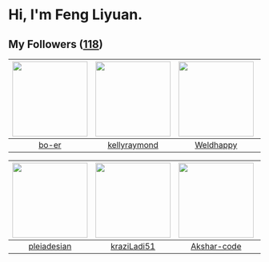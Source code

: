 # Hi, I'm Feng Liyuan.

## My Followers ([118](https://github.com/SunRunAway?tab=followers))

| <img src="https://avatars.githubusercontent.com/u/49479987?v=4" width="150" height="150" /> | <img src="https://avatars.githubusercontent.com/u/58126365?v=4" width="150" height="150" /> | <img src="https://avatars.githubusercontent.com/u/113218208?v=4" width="150" height="150" /> | <img src="https://avatars.githubusercontent.com/u/83270523?v=4" width="150" height="150" /> |
| :-----------------------------------------------------------------------------------------: | :-----------------------------------------------------------------------------------------: | :------------------------------------------------------------------------------------------: | :-----------------------------------------------------------------------------------------: |
|                              [bo-er](https://github.com/bo-er)                              |                       [kellyraymond](https://github.com/kellyraymond)                       |                           [Weldhappy](https://github.com/Weldhappy)                          |                    [cherryhanminmin](https://github.com/cherryhanminmin)                    |

| <img src="https://avatars.githubusercontent.com/u/46620760?v=4" width="150" height="150" /> | <img src="https://avatars.githubusercontent.com/u/120910584?v=4" width="150" height="150" /> | <img src="https://avatars.githubusercontent.com/u/59618640?v=4" width="150" height="150" /> | <img src="https://avatars.githubusercontent.com/u/52882128?v=4" width="150" height="150" /> |
| :-----------------------------------------------------------------------------------------: | :------------------------------------------------------------------------------------------: | :-----------------------------------------------------------------------------------------: | :-----------------------------------------------------------------------------------------: |
|                        [pleiadesian](https://github.com/pleiadesian)                        |                         [kraziLadi51](https://github.com/kraziLadi51)                        |                        [Akshar-code](https://github.com/Akshar-code)                        |                      [markovicmarco](https://github.com/markovicmarco)                      |